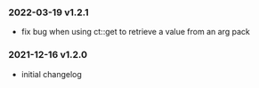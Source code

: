 ### 2022-03-19 v1.2.1
- fix bug when using ct::get to retrieve a value from an arg pack

### 2021-12-16 v1.2.0
- initial changelog
